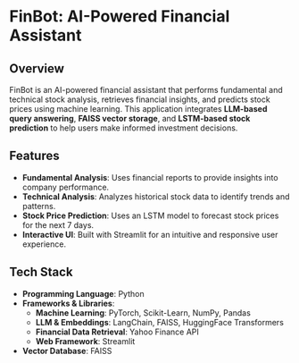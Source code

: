 # FinBot: AI-Powered Financial Assistant

## Overview
FinBot is an AI-powered financial assistant that performs fundamental and technical stock analysis, retrieves financial insights, and predicts stock prices using machine learning. This application integrates **LLM-based query answering**, **FAISS vector storage**, and **LSTM-based stock prediction** to help users make informed investment decisions.

## Features
- **Fundamental Analysis**: Uses financial reports to provide insights into company performance.
- **Technical Analysis**: Analyzes historical stock data to identify trends and patterns.
- **Stock Price Prediction**: Uses an LSTM model to forecast stock prices for the next 7 days.
- **Interactive UI**: Built with Streamlit for an intuitive and responsive user experience.

## Tech Stack
- **Programming Language**: Python
- **Frameworks & Libraries**:
  - **Machine Learning**: PyTorch, Scikit-Learn, NumPy, Pandas
  - **LLM & Embeddings**: LangChain, FAISS, HuggingFace Transformers
  - **Financial Data Retrieval**: Yahoo Finance API
  - **Web Framework**: Streamlit
- **Vector Database**: FAISS
